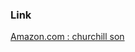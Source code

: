 ### Link
[Amazon.com : churchill son](https://www.amazon.com/s?k=churchill+son&crid=309F3XKPQ0Q4&sprefix=churchill+s%2Caps%2C510&ref=nb_sb_noss_2)
